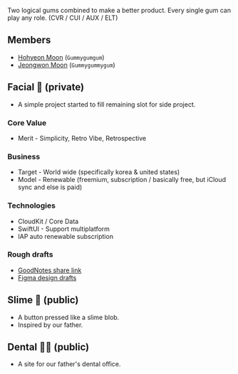 Two logical gums combined to make a better product. Every single gum can play any role. (CVR / CUI / AUX / ELT)

## Members

- [Hohyeon Moon](https://www.hohyeonmoon.com) (`Gummygumgum`)
- [Jeongwon Moon](https://lookdeceline.github.io) (`Gummygummygum`)

## Facial 🦥 (private)

- A simple project started to fill remaining slot for side project.

### Core Value

- Merit - Simplicity, Retro Vibe, Retrospective

### Business

- Target - World wide (specifically korea & united states)
- Model - Renewable (freemium, subscription / basically free, but iCloud sync and else is paid)

### Technologies

- CloudKit / Core Data
- SwiftUI - Support multiplatform 
- IAP auto renewable subscription

### Rough drafts

- [GoodNotes share link](https://goodnotes.com/shares/#aHR0cHM6Ly93d3cuaWNsb3VkLmNvbS9zaGFyZS8wMGVUMDVTdzhvTTR0OGVsT2h1YUFXX2lBI1Nsb3Ro)
- [Figma design drafts](https://www.figma.com/file/AxObOmaOfEpJ95n6sVcUqH)

## Slime 🫠 (public)

- A button pressed like a slime blob.
- Inspired by our father.

## Dental 👨‍⚕️ (public)

- A site for our father's dental office.
